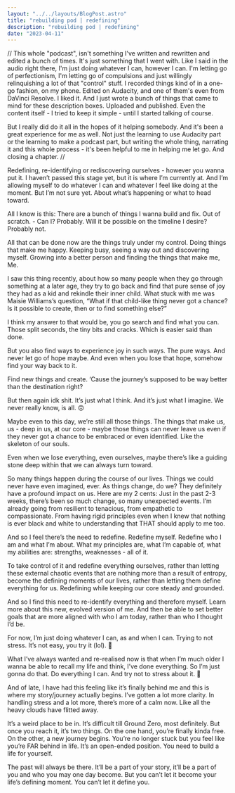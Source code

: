 ```yaml
---
layout: "../../layouts/BlogPost.astro"
title: "rebuilding pod | redefining"
description: "rebuilding pod | redefining"
date: "2023-04-11"
---
```


//
This whole "podcast", isn't something I've written and rewritten and edited a bunch of times. It's just something that I went with. Like 
I said in the audio right there, I'm just doing whatever I can, however I can. I'm letting go of perfectionism, I'm letting go of compulsions and just willingly relinquishing a lot of that "control" stuff.
I recorded things kind of in a one-go fashion, on my phone. Edited on Audacity, and one of them's even from DaVinci Resolve. I liked it. And I just wrote a bunch of things that came to mind for these description boxes. Uploaded and published.
Even the content itself - I tried to keep it simple - until I started talking of course.


But I really did do it all in the hopes of it helping somebody. And it's been a great experience for me as well. 
Not just the learning to use Audacity part or the learning to make a podcast part, but writing the whole thing, narrating it and this whole process - it's been helpful to me in helping me let go. And closing a chapter.
//

Redefining, re-identifying or rediscovering ourselves - however you wanna put it. I haven’t passed this stage yet, but it is where I’m currently at. And I’m allowing myself to do whatever I can and whatever I feel like doing at the moment. But I’m not sure yet. About what’s happening or what to head toward.

All I know is this: 
There are a bunch of things I wanna build and fix. Out of scratch. - Can I? Probably. Will it be possible on the timeline I desire? Probably not.

All that can be done now are the things truly under my control. Doing things that make me happy. Keeping busy, seeing a way out and discovering myself. Growing into a better person and finding the things that make me, Me.

I saw this thing recently, about how so many people when they go through something at a later age, they try to go back and find that pure sense of joy they had as a kid and rekindle their inner child. What stuck with me was Maisie Williams’s question, “What if that child-like thing never got a chance? Is it possible to create, then or to find something else?”

I think my answer to that would be, you go search and find what you can. Those split seconds, the tiny bits and cracks. Which is easier said than done.

But you also find ways to experience joy in such ways. The pure ways. And never let go of hope maybe. And even when you lose that hope, somehow find your way back to it.

Find new things and create.
‘Cause the journey’s supposed to be way better than the destination right?

But then again idk shit. It’s just what I think. And it’s just what I imagine. We never really know, is all. 🙃

Maybe even to this day, we’re still all those things. The things that make us, us - deep in us, at our core - maybe those things can never leave us even if they never got a chance to be embraced or even identified. Like the skeleton of our souls.

Even when we lose everything, even ourselves, maybe there’s like a guiding stone deep within that we can always turn toward.

So many things happen during the course of our lives. Things we could never have even imagined, ever. As things change, do we? They definitely have a profound impact on us. 
Here are my 2 cents:
Just in the past 2-3 weeks, there’s been so much change, so many unexpected events. I’m already going from resilient to tenacious, from empathetic to compassionate. From having rigid principles even when I knew that nothing is ever black and white to understanding that THAT should apply to me too. 

And so I feel there’s the need to redefine. Redefine myself. Redefine who I am and what I’m about. What my principles are, what I’m capable of, what my abilities are: strengths, weaknesses - all of it. 

To take control of it and redefine everything ourselves, rather than letting these external chaotic events that are nothing more than a result of entropy, become the defining moments of our lives, rather than letting them define everything for us. Redefining while keeping our core steady and grounded.

And so I find this need to re-identify everything and therefore myself. Learn more about this new, evolved version of me. And then be able to set better goals that are more aligned with who I am today, rather than who I thought I’d be.

For now, I’m just doing whatever I can, as and when I can. Trying to not stress. It’s not easy, you try it (lol). 🙂

What I’ve always wanted and re-realised now is that when I’m much older I wanna be able to recall my life and think, I’ve done everything.
So I’m just gonna do that. Do everything I can. And try not to stress about it. 🙂

And of late, I have had this feeling like it’s finally behind me and this is where my story/journey actually begins. I’ve gotten a lot more clarity. In handling stress and a lot more, there’s more of a calm now. Like all the heavy clouds have flitted away.

It’s a weird place to be in.
It’s difficult till Ground Zero, most definitely. But once you reach it, it’s two things. On the one hand, you’re finally kinda free. On the other, a new journey begins. You’re no longer stuck but you feel like you’re FAR behind in life. It’s an open-ended position.
You need to build a life for yourself. 

The past will always be there. It’ll be a part of your story, it’ll be a part of you and who you may one day become. But you can’t let it become your life’s defining moment. You can’t let it define you. 
